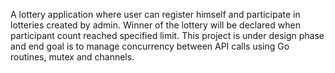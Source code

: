 A lottery application where user can register himself and participate in lotteries created by admin.
Winner of the lottery will be declared when participant count reached specified limit.
This project is under design phase and end goal is to manage concurrency between API calls using Go routines, mutex and channels.
